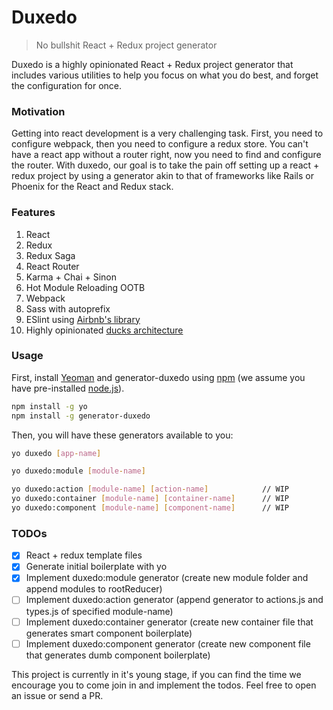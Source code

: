 # Duxedo
> No bullshit React + Redux project generator

Duxedo is a highly opinionated React + Redux project generator that includes various utilities to help you focus on what you do best, and forget the configuration for once.

### Motivation
Getting into react development is a very challenging task. First, you need to configure webpack, then you need to configure a redux store. You can't have a react app without a router right, now you need to find and configure the router. With duxedo, our goal is to take the pain off setting up a react + redux project by using a generator akin to that of frameworks like Rails or Phoenix for the React and Redux stack.

### Features
1. React
3. Redux
4. Redux Saga
5. React Router
6. Karma + Chai + Sinon
7. Hot Module Reloading OOTB
8. Webpack
9. Sass with autoprefix
10. ESlint using [Airbnb's library](https://github.com/airbnb/javascript)
11. Highly opinionated [ducks architecture](https://github.com/erikras/ducks-modular-redux)

### Usage

First, install [Yeoman](http://yeoman.io) and generator-duxedo using [npm](https://www.npmjs.com/) (we assume you have pre-installed [node.js](https://nodejs.org/)).

```bash
npm install -g yo
npm install -g generator-duxedo
```

Then, you will have these generators available to you:

```bash
yo duxedo [app-name]

yo duxedo:module [module-name]

yo duxedo:action [module-name] [action-name]            // WIP
yo duxedo:container [module-name] [container-name]      // WIP
yo duxedo:component [module-name] [component-name]      // WIP
```

### TODOs
- [x] React + redux template files
- [x] Generate initial boilerplate with yo
- [x] Implement duxedo:module generator (create new module folder and append modules to rootReducer)
- [ ] Implement duxedo:action generator (append generator to actions.js and types.js of specified module-name)
- [ ] Implement duxedo:container generator (create new container file that generates smart component boilerplate)
- [ ] Implement duxedo:component generator (create new component file that generates dumb component boilerplate)

This project is currently in it's young stage, if you can find the time we encourage you to come join in and implement the todos. Feel free to open an issue or send a PR.
